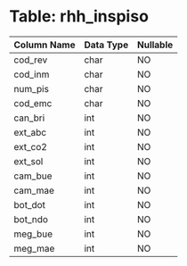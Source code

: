 # Table: rhh_inspiso

| Column Name | Data Type | Nullable |
|-------------|-----------|----------|
| cod_rev | char | NO |
| cod_inm | char | NO |
| num_pis | char | NO |
| cod_emc | char | NO |
| can_bri | int | NO |
| ext_abc | int | NO |
| ext_co2 | int | NO |
| ext_sol | int | NO |
| cam_bue | int | NO |
| cam_mae | int | NO |
| bot_dot | int | NO |
| bot_ndo | int | NO |
| meg_bue | int | NO |
| meg_mae | int | NO |
